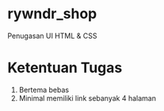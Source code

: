 # rywndr_shop

Penugasan UI HTML & CSS

# Ketentuan Tugas

1. Bertema bebas
2. Minimal memiliki link sebanyak 4 halaman
